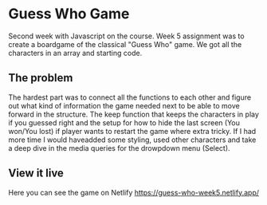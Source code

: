 # Guess Who Game

Second week with Javascript on the course. Week 5 assignment was to create a boardgame of the classical "Guess Who" game. 
We got all the characters in an array and starting code.  

## The problem

The hardest part was to connect all the functions to each other and figure out what kind of information the game needed next to be able to move forward in the structure. The keep function that keeps the characters in play if you guessed right and the setup for how to hide the last screen (You won/You lost) if player wants to restart the game where extra tricky. If I had more time I would haveadded some styling, used other characters and take a deep dive in the media queries for the drowpdown menu (Select). 

## View it live

Here you can see the game on Netlify
https://guess-who-week5.netlify.app/
